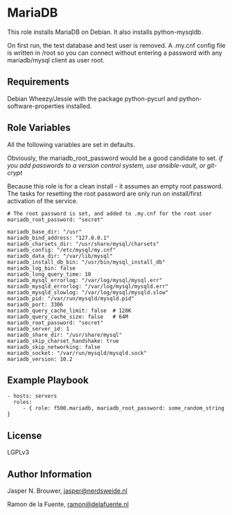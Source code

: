 MariaDB
========

This role installs MariaDB on Debian.
It also installs python-mysqldb.

On first run, the test database and test user is removed.
A .my.cnf config file is written in /root so you can connect without
entering a password with any mariadb/mysql client as user root.

Requirements
------------

Debian Wheezy/Jessie with the package python-pycurl and python-software-properties installed.

Role Variables
--------------

All the following variables are set in defaults.

Obviously, the mariadb_root_password would be a good candidate to set.
_if you add passwords to a version control system, use ansible-vault, or git-crypt_

Because this role is for a clean install - it assumes an empty root password.
The tasks for resetting the root password are only run on install/first activation of the service.

    # The root password is set, and added to .my.cnf for the root user
    mariadb_root_password: "secret"

    mariadb_base_dir: "/usr"
    mariadb_bind_address: "127.0.0.1"
    mariadb_charsets_dir: "/usr/share/mysql/charsets"
    mariadb_config: "/etc/mysql/my.cnf"
    mariadb_data_dir: "/var/lib/mysql"
    mariadb_install_db_bin: "/usr/bin/mysql_install_db"
    mariadb_log_bin: false
    mariadb_long_query_time: 10
    mariadb_mysql_errorlog: "/var/log/mysql/mysql.err"
    mariadb_mysqld_errorlog: "/var/log/mysql/mysqld.err"
    mariadb_mysqld_slowlog: "/var/log/mysql/mysqld.slow"
    mariadb_pid: "/var/run/mysqld/mysqld.pid"
    mariadb_port: 3306
    mariadb_query_cache_limit: false  # 128K
    mariadb_query_cache_size: false   # 64M
    mariadb_root_password: "secret"
    mariadb_server_id: 1
    mariadb_share_dir: "/usr/share/mysql"
    mariadb_skip_charset_handshake: true
    mariadb_skip_networking: false
    mariadb_socket: "/var/run/mysqld/mysqld.sock"
    mariadb_version: 10.2

Example Playbook
----------------

    - hosts: servers
      roles:
         - { role: f500.mariadb, mariadb_root_password: some_random_string }

License
-------

LGPLv3

Author Information
------------------

Jasper N. Brouwer, jasper@nerdsweide.nl

Ramon de la Fuente, ramon@delafuente.nl
